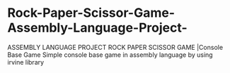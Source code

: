 # Rock-Paper-Scissor-Game-Assembly-Language-Project-
ASSEMBLY LANGUAGE PROJECT ROCK PAPER SCISSOR GAME |Console Base Game
Simple console base game in assembly language by using irvine library 

